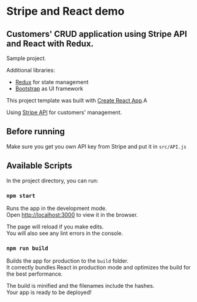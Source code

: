 # Stripe and React demo
## Customers' CRUD application using Stripe API and React with Redux.

Sample project.

Additional libraries:

* [Redux](http://redux.js.org/) for state management
* [Bootstrap](http://getbootstrap.com/) as UI framework

This project template was built with [Create React App](https://github.com/facebookincubator/create-react-app).A

Using [Stripe API](https://stripe.com/docs/api#list_customers) for customers' management.

## Before running

Make sure you get you own API key from Stripe and put it in `src/API.js` 

## Available Scripts

In the project directory, you can run:

### `npm start`

Runs the app in the development mode.<br>
Open [http://localhost:3000](http://localhost:3000) to view it in the browser.

The page will reload if you make edits.<br>
You will also see any lint errors in the console.

### `npm run build`

Builds the app for production to the `build` folder.<br>
It correctly bundles React in production mode and optimizes the build for the best performance.

The build is minified and the filenames include the hashes.<br>
Your app is ready to be deployed!

